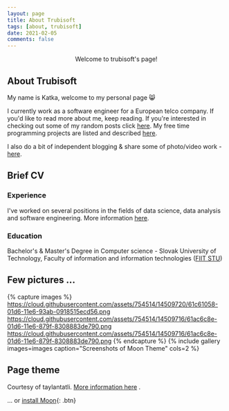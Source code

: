 ```yaml
---
layout: page
title: About Trubisoft
tags: [about, trubisoft]
date: 2021-02-05
comments: false
---
```

    
<center>Welcome to trubisoft's page!</center>

## About Trubisoft

My name is Katka, welcome to my personal page  😸

I currently work as a software engineer for a European telco company. If you'd like to read more about me, keep reading. If you're interested in checking out some of my random posts click [here](https://trubisoft.github.io/posts/). My free time programming projects are listed and described [here](https://trubisoft.github.io/projects/).

I also do a bit of independent blogging & share some of photo/video work - [here](http://#/). 

## Brief CV

### Experience

I've worked on several positions in the fields of data science, data analysis and software engineering. More information [here](https://www.linkedin.com/in/katarina-bedejova).  

### Education

Bachelor's & Master's Degree in Computer science - Slovak University of Technology, Faculty of information and information technologies ([FIIT STU](http://www.fiit.stuba.sk))


## Few pictures ...

{% capture images %}
    https://cloud.githubusercontent.com/assets/754514/14509720/61c61058-01d6-11e6-93ab-0918515ecd56.png
    https://cloud.githubusercontent.com/assets/754514/14509716/61ac6c8e-01d6-11e6-879f-8308883de790.png
	https://cloud.githubusercontent.com/assets/754514/14509716/61ac6c8e-01d6-11e6-879f-8308883de790.png
{% endcapture %}
{% include gallery images=images caption="Screenshots of Moon Theme" cols=2 %}



## Page theme

Courtesy of taylantatli. [More information here](http://taylantatli.me/Moon/moon-theme/) .
      
... or [install Moon](https://github.com/TaylanTatli/Moon){: .btn} 
